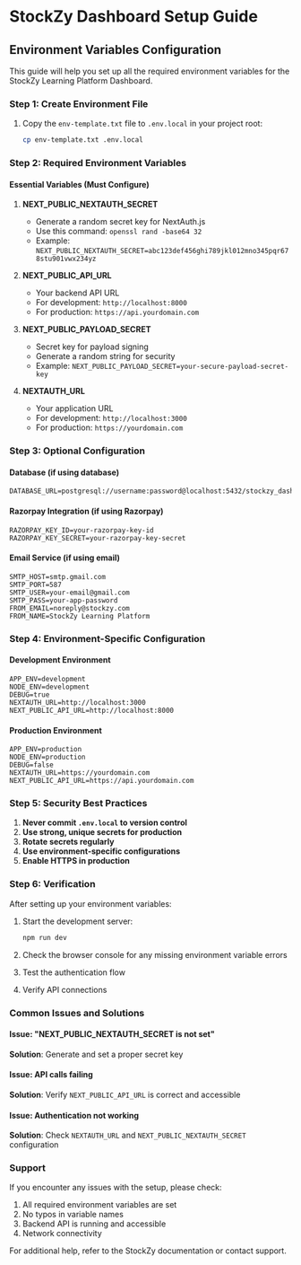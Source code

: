# StockZy Dashboard Setup Guide

## Environment Variables Configuration

This guide will help you set up all the required environment variables for the StockZy Learning Platform Dashboard.

### Step 1: Create Environment File

1. Copy the `env-template.txt` file to `.env.local` in your project root:
   ```bash
   cp env-template.txt .env.local
   ```

### Step 2: Required Environment Variables

#### Essential Variables (Must Configure)

1. **NEXT_PUBLIC_NEXTAUTH_SECRET**
   - Generate a random secret key for NextAuth.js
   - Use this command: `openssl rand -base64 32`
   - Example: `NEXT_PUBLIC_NEXTAUTH_SECRET=abc123def456ghi789jkl012mno345pqr678stu901vwx234yz`

2. **NEXT_PUBLIC_API_URL**
   - Your backend API URL
   - For development: `http://localhost:8000`
   - For production: `https://api.yourdomain.com`

3. **NEXT_PUBLIC_PAYLOAD_SECRET**
   - Secret key for payload signing
   - Generate a random string for security
   - Example: `NEXT_PUBLIC_PAYLOAD_SECRET=your-secure-payload-secret-key`

4. **NEXTAUTH_URL**
   - Your application URL
   - For development: `http://localhost:3000`
   - For production: `https://yourdomain.com`

### Step 3: Optional Configuration

#### Database (if using database)
```env
DATABASE_URL=postgresql://username:password@localhost:5432/stockzy_dashboard
```

#### Razorpay Integration (if using Razorpay)
```env
RAZORPAY_KEY_ID=your-razorpay-key-id
RAZORPAY_KEY_SECRET=your-razorpay-key-secret
```

#### Email Service (if using email)
```env
SMTP_HOST=smtp.gmail.com
SMTP_PORT=587
SMTP_USER=your-email@gmail.com
SMTP_PASS=your-app-password
FROM_EMAIL=noreply@stockzy.com
FROM_NAME=StockZy Learning Platform
```

### Step 4: Environment-Specific Configuration

#### Development Environment
```env
APP_ENV=development
NODE_ENV=development
DEBUG=true
NEXTAUTH_URL=http://localhost:3000
NEXT_PUBLIC_API_URL=http://localhost:8000
```

#### Production Environment
```env
APP_ENV=production
NODE_ENV=production
DEBUG=false
NEXTAUTH_URL=https://yourdomain.com
NEXT_PUBLIC_API_URL=https://api.yourdomain.com
```

### Step 5: Security Best Practices

1. **Never commit `.env.local` to version control**
2. **Use strong, unique secrets for production**
3. **Rotate secrets regularly**
4. **Use environment-specific configurations**
5. **Enable HTTPS in production**

### Step 6: Verification

After setting up your environment variables:

1. Start the development server:
   ```bash
   npm run dev
   ```

2. Check the browser console for any missing environment variable errors

3. Test the authentication flow

4. Verify API connections

### Common Issues and Solutions

#### Issue: "NEXT_PUBLIC_NEXTAUTH_SECRET is not set"
**Solution**: Generate and set a proper secret key

#### Issue: API calls failing
**Solution**: Verify `NEXT_PUBLIC_API_URL` is correct and accessible

#### Issue: Authentication not working
**Solution**: Check `NEXTAUTH_URL` and `NEXT_PUBLIC_NEXTAUTH_SECRET` configuration

### Support

If you encounter any issues with the setup, please check:
1. All required environment variables are set
2. No typos in variable names
3. Backend API is running and accessible
4. Network connectivity

For additional help, refer to the StockZy documentation or contact support.
